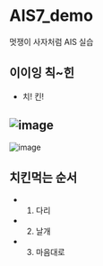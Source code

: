 # AIS7_demo
멋쟁이 사자처럼 AIS 실습


## 이이잉 칙~힌


* 치! 킨!

![image](https://user-images.githubusercontent.com/112333986/196315694-b7473ade-a63b-4c2b-8e2a-88d20ce3fa62.png)
---
![image](https://user-images.githubusercontent.com/112333986/196315001-e94118ad-a693-44db-ac72-21d984d2a1c3.png)


## 치킨먹는 순서

* 1. 다리
* 2. 날개
* 3. 마음대로

